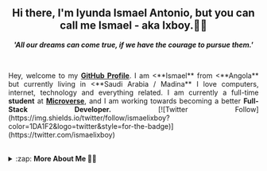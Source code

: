 <h2 align="center">Hi there, I'm Iyunda Ismael Antonio, but you can call me Ismael - aka Ixboy.🙋‍♂️</h2>
<p align="center"><i><strong>'All our dreams can come true, if we have the courage to pursue them.'</strong></i></p>
<br />

<p align="justify"> Hey, welcome to my <b><a href="https://github.com/ixboy">GitHub Profile</a></b>. I am <**Ismael** from <**Angola** but currently living in <**Saudi Arabia / Madina** I love computers, internet, technology and everything related. I am currently a full-time <b>student</b> at <strong><a href="https://microverse.org">Microverse</a></strong>, and I am working towards becoming a better <b>Full-Stack Developer.</b>
[![Twitter Follow](https://img.shields.io/twitter/follow/ismaelixboy?color=1DA1F2&logo=twitter&style=for-the-badge)](https://twitter.com/ismaelixboy)

<br />
<br />
<details>

  <summary>:zap: <strong>More About Me 🙋‍♂️</strong></summary>
  <br>
  <p align="justify">I see you want to know more about me 😁 well I will be happy to tell you more... <br>
  <br>

  I am <b>27 years old</b>. I am a <**CCNA Routing & Switching, CCNA Cyber Ops, CompTIA A+ and CompTIA N+ Certified** and a <**Networking Specialist Qualification Diploma from Boston City college in Johannesbur / South Africa.** And I am currently a full-time <b>student</b> at <strong><a href="https://microverse.org">Microverse</a></strong>, and a part-time <**networking and Computer Technician**.
     I recently just got my <**Arabic Linguistic Qualification Diploma** from the <**Islamic University of Al-Madinah / Saudi Arabia** 🏫.
    I am very <b>passionate</b> about computers and everything related to technology, not just web development, but also machine learning, AI, Cyber Security and much more. I am currently working on <**Ruby** and <b>Ruby on Rails</b> projects and also trying to master other languages to become a better <b>Full-Stack Developer.</b>
    I have previously worked in a <**computer networking industry** full time, before joining  <strong><a href="https://microverse.org">Microverse</a></strong> as a <**student**. therefore I have good Skills in Computer Networking Operations, Customer Service, strong computer Literacy, information technology, etc.
    </p>

   <!-- <img height=430 width=320 align="right" src="tenho que meter minha foto aqui" alt="myself"> -->

   **My Hobbies**
   - Reading 📖
   - Cycling
   - jumping and back flips
   - Coding 👨‍💻
   - Exercising 🏃‍♂️
   - Gaming 🖱️

   **Fun facts**
   - I can do front and back flips just like it's done in kung-fu movies⚡
   - I am very good at pulling a wheelies with any Bikes but I also fell many times🤣
   - I am addicted to eating Bread.
   - I speak 4 different languages fluently and understand 3 more.
   - I can say my name in 12 different languages.

  **I am currently**
   - 🌱 I’m currently learning everything to be honest 🤣
   - 👯 I’m looking to collaborate with other content creators and curious people who enjoy coding and different technologies.
   - 📖 Reading more Arabic books
   - Working with Ruby
   - Learning JavaScript
   - 🤣 Eating a Bread

   **🥅 2021 Goals:**
   - Contribute more to Open Source projects.
   - increase my knowledge in Cyber security.
   - be more creative.
   - Learn new human speaking Language.

</details>
